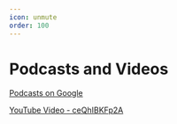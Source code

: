 ```yaml
---
icon: unmute
order: 100
---
```


# Podcasts and Videos

[Podcasts on Google](https://podcasts.google.com/?feed=aHR0cHM6Ly9hbmNob3IuZm0vcy9hZjIyMmUwL3BvZGNhc3QvcnS)

[YouTube Video - ceQhIBKFp2A](https://youtu.be/ceQhIBKFp2A)